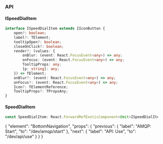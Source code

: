 

### API

#### ISpeedDialItem

```ts
interface ISpeedDialItem extends IIconButton {
    open?: boolean;
    label?: TElement;
    tooltipOpen?: boolean;
    closeOnClick?: boolean;
    render?: (values: {
        onBlur: (event: React.FocusEvent<any>) => any;
        onFocus: (event: React.FocusEvent<any>) => any;
        TooltipProps: any;
        [p: string]: any;
    }) => TElement;
    onBlur?: (event: React.FocusEvent<any>) => any;
    onFocus?: (event: React.FocusEvent<any>) => any;
    Icon?: TElementReference;
    TooltipProps?: TPropsAny;
}
```

#### SpeedDialItem

```ts
const SpeedDialItem: React.ForwardRefExoticComponent<Omit<ISpeedDialItem, "ref"> & React.RefAttributes<unknown>>;
```


{
  "element": "BottomNavigation",
  "props": {
    "previous": {
      "label": "AMQP: Start",
      "to": "/dev/amqp/start"
    },
    "next": {
      "label": "API: Use",
      "to": "/dev/api/use"
    }
  }
}